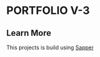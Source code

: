 # PORTFOLIO V-3

## Learn More

This projects is build using [Sapper](https://github.com/sveltejs/sapper)
